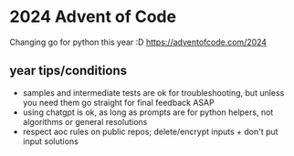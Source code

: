 # 2024 Advent of Code

Changing go for python this year :D
https://adventofcode.com/2024

## year tips/conditions

- samples and intermediate tests are ok for troubleshooting, but unless you need them go straight for final feedback ASAP
- using chatgpt is ok, as long as prompts are for  python helpers, not algorithms or general resolutions
- respect aoc rules on public repos; delete/encrypt inputs + don't put input solutions
